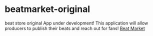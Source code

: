# beatmarket-original
beat store original
App under development!
This application will allow producers to publish their beats and reach out for fans!
[Beat Market](https://secret-spire-82415.herokuapp.com/)

